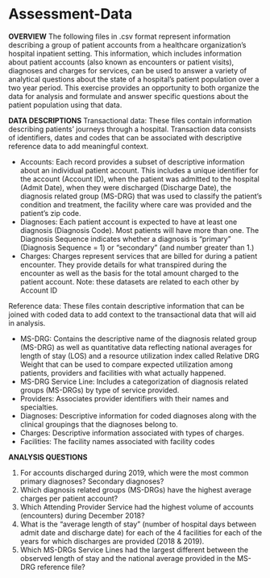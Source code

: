 # Assessment-Data
**OVERVIEW**
The following files in .csv format represent information describing a group of patient accounts from a healthcare organization’s hospital inpatient setting.  This information, which includes information about patient accounts (also known as encounters or patient visits), diagnoses and charges for services, can be used to answer a variety of analytical questions about the state of a hospital’s patient population over a two year period.  This exercise provides an opportunity to both organize the data for analysis and formulate and answer specific questions about the patient population using that data.

**DATA DESCRIPTIONS**
Transactional data:  These files contain information describing patients’ journeys through a hospital.   Transaction data consists of identifiers, dates and codes that can be associated with descriptive reference data to add meaningful context.
+ Accounts: Each record provides a subset of descriptive information about an individual patient account. This includes a unique identifier for the account (Account ID), when the patient was admitted to the hospital (Admit Date), when they were discharged (Discharge Date), the diagnosis related group (MS-DRG) that was used to classify the patient’s condition and treatment, the facility where care was provided and the patient’s zip code.
+ Diagnoses: Each patient account is expected to have at least one diagnosis (Diagnosis Code). Most patients will have more than one. The Diagnosis Sequence indicates whether a diagnosis is “primary” (Diagnosis Sequence = 1) or “secondary” (and number greater than 1.)
+ Charges: Charges represent services that are billed for during a patient encounter. They provide details for what transpired during the encounter as well as the basis for the total amount charged  to the patient account.
Note: these datasets are related to each other by Account ID

Reference data: These files contain descriptive information that can be joined with coded data to add context to the transactional data that will aid in analysis.
+ MS-DRG: Contains the descriptive name of the diagnosis related group (MS-DRG) as well as quantitative data reflecting national averages for length of stay (LOS) and a resource utilization index called Relative DRG Weight that can be used to compare expected utilization among patients, providers and facilities with what actually happened.
+ MS-DRG Service Line: Includes a categorization of diagnosis related groups (MS-DRGs) by type of service provided.
+ Providers: Associates provider identifiers with their names and specialties.
+ Diagnoses: Descriptive information for coded diagnoses along with the clinical groupings that the diagnoses belong to.
+ Charges: Descriptive information associated with types of charges.
+ Facilities: The facility names associated with facility codes

**ANALYSIS QUESTIONS**
1)	For accounts discharged during 2019, which were the most common primary diagnoses? Secondary diagnoses?
2)	Which diagnosis related groups (MS-DRGs) have the highest average charges per patient account?
3)	Which Attending Provider Service had the highest volume of accounts (encounters) during December 2018?
4)	What is the “average length of stay” (number of hospital days between admit date and discharge date) for each of the 4 facilities for each of the years for which discharges are provided (2018 & 2019).
5)	Which MS-DRGs Service Lines had the largest different between the observed length of stay and the national average  provided in the MS-DRG reference file?
